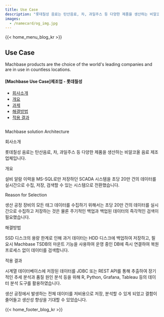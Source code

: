 ```yaml
---
title: Use Case
description: "롯데칠성 음료는 탄산음료, 차, 과일주스 등 다양한 제품을 생산하는 비알코올 음료 제조업체입니다."
images:
  - /namecard/og_img.jpg
---
```


<head>
  <meta charset="UTF-8" />
  <meta name="viewport" content="width=device-width, initial-scale=1.0" />
  <link rel="stylesheet" type="text/css" href="../../css/common.css" />
  <link rel="stylesheet" type="text/css" href="../../css/style.css" />
</head>
{{< home_menu_blog_kr >}}
<section class="usecase_section0">
  <div>
    <h2 class="sub_page_title">Use Case</h2>
    <p class="sub_page_titletext">
      Machbase products are the choice of the world's leading companies and are
      in use in countless locations.
    </p>
  </div>
</section>
<section>
  <div class="tech-inner">
    <section>
      <div class="tech-inner">
        <h4 class="blog-title">[Machbase Use Case]제조업 - 롯데칠성</h4>
        <ul class="tech-list-ul">
          <a href="#anchor1">
            <li class="tech-list-li" id="tech-list-li">회사소개</li></a
          >
          <a href="#anchor2">
            <li class="tech-list-li" id="tech-list-li">개요</li></a
          >
          <a href="#anchor3">
            <li class="tech-list-li" id="tech-list-li">과제</li>
          </a>
          <a href="#anchor4">
            <li class="tech-list-li" id="tech-list-li">해결방법</li></a
          >
          <a href="#anchor5">
            <li class="tech-list-li" id="tech-list-li">적용 결과</li>
          </a>
        </ul>
        <div class="tech-contents">
          <div>
            <div class="tech-img-wrap">
              <img class="tech-img" src="../../img/uscase_lotte.png" alt="" />
            </div>
            <p class="tech-contents-link-text">
              Machbase solution Architecture
            </p>
            <p class="tech-title" id="anchor1">회사소개</p>
            <p class="tech-contents-text">
              롯데칠성 음료는 탄산음료, 차, 과일주스 등 다양한 제품을 생산하는
              비알코올 음료 제조업체입니다.
            </p>
            <p class="tech-title" id="anchor2">개요</p>
            <p class="tech-contents-text">
              설비 알람 이력을 MS-SQL로만 저장하던 SCADA 시스템을 초당 20만 건의
              데이터를 실시간으로 수집, 저장, 검색할 수 있는 시스템으로
              전환했습니다.
            </p>
            <p class="tech-title" id="anchor3">Reason for Selection</p>
            <p class="tech-contents-text">
              생산 공정 장비의 모든 태그 데이터를 수집하기 위해서는 초당 20만
              건의 데이터를 실시간으로 수집하고 저장하는 것은 물론 주기적인
              백업과 백업된 데이터의 즉각적인 검색이 필요했습니다.
            </p>
            <p class="tech-title" id="anchor4">해결방법</p>
            <p class="tech-contents-text">
              SSD 디스크의 용량 한계로 인해 과거 데이터는 HDD 디스크에 백업하여
              저장하고, 필요시 Machbase TSDB의 마운트 기능을 사용하여 운영 중인
              DB에 즉시 연결하여 복원 프로세스 없이 데이터를 검색합니다.
            </p>
            <p class="tech-title" id="anchor5">적용 결과</p>
            <p class="tech-contents-text">
              시계열 데이터베이스에 저장된 데이터를 JDBC 또는 REST API를 통해
              추출하여 장기적인 추세 분석과 품질 원인 분석 등을 위해 R, Python,
              Grafana, Tableau 등의 데이터 분석 도구를 활용하였습니다.
            </p>
            <p class="tech-contents-text">
              생산 공정에서 발생하는 전체 데이터를 저비용으로 저장, 분석할 수
              있게 되었고 결함이 줄어들고 생산성 향상을 기대할 수 있었습니다.
            </p>
          </div>
        </div>
      </div>
    </section>
  </div>
</section>
{{< home_footer_blog_kr >}}

